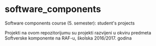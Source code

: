 # software_components
Software components course (5. semester): student's projects

Projekti na ovom repozitorijumu su projekti razvijeni u okviru predmeta Softverske komponente na RAF-u, školska 2016/2017. godina




